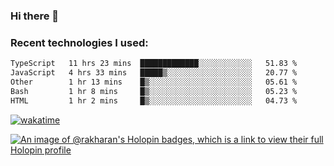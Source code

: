 ### Hi there 👋

### Recent technologies I used:
<!--START_SECTION:waka-->

```txt
TypeScript   11 hrs 23 mins  █████████████░░░░░░░░░░░░   51.83 %
JavaScript   4 hrs 33 mins   █████▒░░░░░░░░░░░░░░░░░░░   20.77 %
Other        1 hr 13 mins    █▒░░░░░░░░░░░░░░░░░░░░░░░   05.61 %
Bash         1 hr 8 mins     █▒░░░░░░░░░░░░░░░░░░░░░░░   05.23 %
HTML         1 hr 2 mins     █▒░░░░░░░░░░░░░░░░░░░░░░░   04.73 %
```

<!--END_SECTION:waka-->
[![wakatime](https://wakatime.com/badge/user/fe50d444-0cee-4d14-a0b3-b9e8509eb4d0.svg)](https://wakatime.com/@fe50d444-0cee-4d14-a0b3-b9e8509eb4d0)

[![An image of @rakharan's Holopin badges, which is a link to view their full Holopin profile](https://holopin.me/rakharan)](https://holopin.io/@rakharan)
